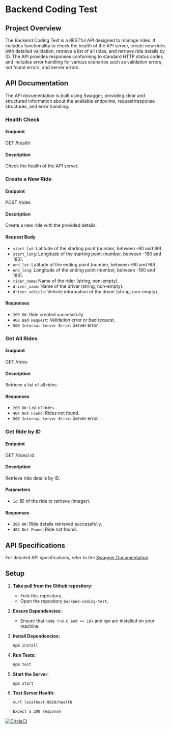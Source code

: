 # Backend Coding Test

## Project Overview

The Backend Coding Test is a RESTful API designed to manage rides. It includes functionality to check the health of the API server, create new rides with detailed validation, retrieve a list of all rides, and retrieve ride details by ID. The API provides responses conforming to standard HTTP status codes and includes error handling for various scenarios such as validation errors, not found errors, and server errors.

## API Documentation

The API documentation is built using Swagger, providing clear and structured information about the available endpoints, request/response structures, and error handling.

### Health Check

#### Endpoint

GET /health

#### Description

Check the health of the API server.

### Create a New Ride

#### Endpoint

POST /rides

#### Description

Create a new ride with the provided details.

#### Request Body

- `start_lat`: Latitude of the starting point (number, between -90 and 90).
- `start_long`: Longitude of the starting point (number, between -180 and 180).
- `end_lat`: Latitude of the ending point (number, between -90 and 90).
- `end_long`: Longitude of the ending point (number, between -180 and 180).
- `rider_name`: Name of the rider (string, non-empty).
- `driver_name`: Name of the driver (string, non-empty).
- `driver_vehicle`: Vehicle information of the driver (string, non-empty).

#### Responses

- `200 OK`: Ride created successfully.
- `400 Bad Request`: Validation error or bad request.
- `500 Internal Server Error`: Server error.

### Get All Rides

#### Endpoint

GET /rides

#### Description

Retrieve a list of all rides.

#### Responses

- `200 OK`: List of rides.
- `404 Not Found`: Rides not found.
- `500 Internal Server Error`: Server error.

### Get Ride by ID

#### Endpoint

GET /rides/:id

#### Description

Retrieve ride details by ID.

#### Parameters

- `id`: ID of the ride to retrieve (integer).

#### Responses

- `200 OK`: Ride details retrieved successfully.
- `404 Not Found`: Ride not found.

## API Specifications

For detailed API specifications, refer to the [Swagger Documentation](/api-docs).

## Setup

1. **Take pull from the Github repository:**

   - Fork this repository.
   - Open the repository `backend-coding-test`.

2. **Ensure Dependencies:**

   - Ensure that `node (>8.6 and <= 10)` and `npm` are installed on your machine.

3. **Install Dependencies:**

   ```bash
   npm install

   ```

4. **Run Tests:**

   ```bash
   npm test

   ```

5. **Start the Server:**

   ```bash
   npm start

   ```

6. **Test Server Health:**

   ```bash
   curl localhost:8010/health

   Expect a 200 response


   ```
[![CircleCI](https://circleci.com/gh/akashcodes7/backend-coding-test.svg?style=svg)](https://circleci.com/gh/akashcodes7/backend-coding-test)
